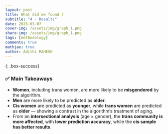```yaml
---
layout: post
title: What did we found ?
subtitle: "4 - Results"
date: 2025-05-07
cover-img: /assets/img/graph_1.png
share-img: /assets/img/graph_1.png
tags: [methodology]
comments: true
mathjax: true
author: Adithi MAHESH
---
```


{: .box-success}

### ✅ Main Takeaways

- **Women**, including trans women, are more likely to be **misgendered** by the algorithm.  
- **Men** are more likely to be predicted as **older**.  
- **Cis women** are predicted as **younger**, while **trans women** are predicted as **older** — showing a contrast in the algorithm’s treatment of aging.  
- From an **intersectional analysis** (age × gender), the **trans community is more affected**, with **lower prediction accuracy**, while the **cis sample has better results**.




